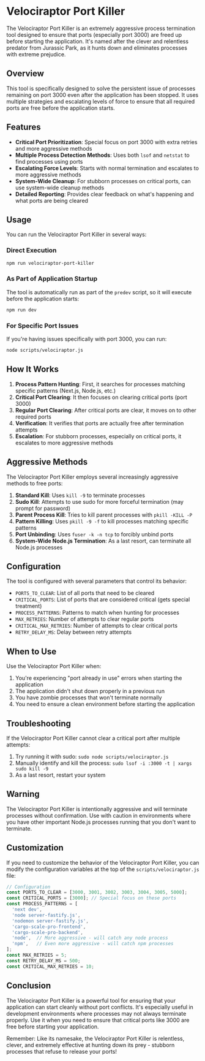 <!--

 * Copyright (c) 2025 Cosmo Exploit Group LLC. All Rights Reserved.
 * 
 * PROPRIETARY AND CONFIDENTIAL
 * 
 * This file is part of the Cosmo Exploit Group LLC Weight Management System.
 * Unauthorized copying of this file, via any medium is strictly prohibited.
 * 
 * This file contains proprietary and confidential information of 
 * Cosmo Exploit Group LLC and may not be copied, distributed, or used
 * in any way without explicit written permission.
 

-->

# Velociraptor Port Killer

The Velociraptor Port Killer is an extremely aggressive process termination tool designed to ensure that ports (especially port 3000) are freed up before starting the application. It's named after the clever and relentless predator from Jurassic Park, as it hunts down and eliminates processes with extreme prejudice.

## Overview

This tool is specifically designed to solve the persistent issue of processes remaining on port 3000 even after the application has been stopped. It uses multiple strategies and escalating levels of force to ensure that all required ports are free before the application starts.

## Features

- **Critical Port Prioritization**: Special focus on port 3000 with extra retries and more aggressive methods
- **Multiple Process Detection Methods**: Uses both `lsof` and `netstat` to find processes using ports
- **Escalating Force Levels**: Starts with normal termination and escalates to more aggressive methods
- **System-Wide Cleanup**: For stubborn processes on critical ports, can use system-wide cleanup methods
- **Detailed Reporting**: Provides clear feedback on what's happening and what ports are being cleared

## Usage

You can run the Velociraptor Port Killer in several ways:

### Direct Execution

```bash
npm run velociraptor-port-killer
```

### As Part of Application Startup

The tool is automatically run as part of the `predev` script, so it will execute before the application starts:

```bash
npm run dev
```

### For Specific Port Issues

If you're having issues specifically with port 3000, you can run:

```bash
node scripts/velociraptor.js
```

## How It Works

1. **Process Pattern Hunting**: First, it searches for processes matching specific patterns (Next.js, Node.js, etc.)
2. **Critical Port Clearing**: It then focuses on clearing critical ports (port 3000)
3. **Regular Port Clearing**: After critical ports are clear, it moves on to other required ports
4. **Verification**: It verifies that ports are actually free after termination attempts
5. **Escalation**: For stubborn processes, especially on critical ports, it escalates to more aggressive methods

## Aggressive Methods

The Velociraptor Port Killer employs several increasingly aggressive methods to free ports:

1. **Standard Kill**: Uses `kill -9` to terminate processes
2. **Sudo Kill**: Attempts to use sudo for more forceful termination (may prompt for password)
3. **Parent Process Kill**: Tries to kill parent processes with `pkill -KILL -P`
4. **Pattern Killing**: Uses `pkill -9 -f` to kill processes matching specific patterns
5. **Port Unbinding**: Uses `fuser -k -n tcp` to forcibly unbind ports
6. **System-Wide Node.js Termination**: As a last resort, can terminate all Node.js processes

## Configuration

The tool is configured with several parameters that control its behavior:

- `PORTS_TO_CLEAR`: List of all ports that need to be cleared
- `CRITICAL_PORTS`: List of ports that are considered critical (gets special treatment)
- `PROCESS_PATTERNS`: Patterns to match when hunting for processes
- `MAX_RETRIES`: Number of attempts to clear regular ports
- `CRITICAL_MAX_RETRIES`: Number of attempts to clear critical ports
- `RETRY_DELAY_MS`: Delay between retry attempts

## When to Use

Use the Velociraptor Port Killer when:

1. You're experiencing "port already in use" errors when starting the application
2. The application didn't shut down properly in a previous run
3. You have zombie processes that won't terminate normally
4. You need to ensure a clean environment before starting the application

## Troubleshooting

If the Velociraptor Port Killer cannot clear a critical port after multiple attempts:

1. Try running it with sudo: `sudo node scripts/velociraptor.js`
2. Manually identify and kill the process: `sudo lsof -i :3000 -t | xargs sudo kill -9`
3. As a last resort, restart your system

## Warning

The Velociraptor Port Killer is intentionally aggressive and will terminate processes without confirmation. Use with caution in environments where you have other important Node.js processes running that you don't want to terminate.

## Customization

If you need to customize the behavior of the Velociraptor Port Killer, you can modify the configuration variables at the top of the `scripts/velociraptor.js` file:

```javascript
// Configuration
const PORTS_TO_CLEAR = [3000, 3001, 3002, 3003, 3004, 3005, 5000];
const CRITICAL_PORTS = [3000]; // Special focus on these ports
const PROCESS_PATTERNS = [
  'next dev',
  'node server-fastify.js',
  'nodemon server-fastify.js',
  'cargo-scale-pro-frontend',
  'cargo-scale-pro-backend',
  'node',  // More aggressive - will catch any node process
  'npm',   // Even more aggressive - will catch npm processes
];
const MAX_RETRIES = 5;
const RETRY_DELAY_MS = 500;
const CRITICAL_MAX_RETRIES = 10;
```

## Conclusion

The Velociraptor Port Killer is a powerful tool for ensuring that your application can start cleanly without port conflicts. It's especially useful in development environments where processes may not always terminate properly. Use it when you need to ensure that critical ports like 3000 are free before starting your application.

Remember: Like its namesake, the Velociraptor Port Killer is relentless, clever, and extremely effective at hunting down its prey - stubborn processes that refuse to release your ports!
